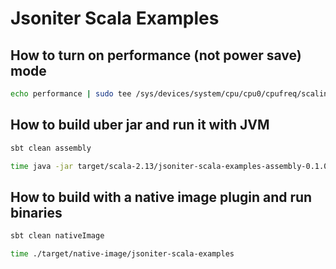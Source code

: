 # Jsoniter Scala Examples

## How to turn on performance (not power save) mode

```sh
echo performance | sudo tee /sys/devices/system/cpu/cpu0/cpufreq/scaling_governor
```

## How to build uber jar and run it with JVM

```sh
sbt clean assembly

time java -jar target/scala-2.13/jsoniter-scala-examples-assembly-0.1.0-SNAPSHOT.jar
```

## How to build with a native image plugin and run binaries

```sh
sbt clean nativeImage 

time ./target/native-image/jsoniter-scala-examples
```